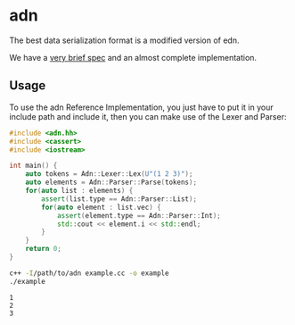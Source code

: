 # adn
The best data serialization format is a modified version of edn.

We have a [very brief spec](SPEC.md) and an almost complete implementation.

## Usage
To use the adn Reference Implementation, you just have to put it in your include
path and include it, then you can make use of the Lexer and Parser:

```cpp
#include <adn.hh>
#include <cassert>
#include <iostream>

int main() {
    auto tokens = Adn::Lexer::Lex(U"(1 2 3)");
    auto elements = Adn::Parser::Parse(tokens);
    for(auto list : elements) {
        assert(list.type == Adn::Parser::List);
        for(auto element : list.vec) {
            assert(element.type == Adn::Parser::Int);
            std::cout << element.i << std::endl;
        }
    }
    return 0;
}
```

```sh
c++ -I/path/to/adn example.cc -o example
./example
```

```
1
2
3
```
